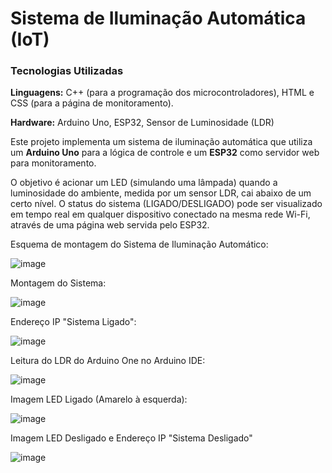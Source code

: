# Sistema de Iluminação Automática (IoT)

### Tecnologias Utilizadas
**Linguagens:** C++ (para a programação dos microcontroladores), HTML e CSS (para a página de monitoramento).

**Hardware:** Arduino Uno, ESP32, Sensor de Luminosidade (LDR)

Este projeto implementa um sistema de iluminação automática que utiliza um **Arduino Uno** para a lógica de controle e um **ESP32** como servidor web para monitoramento.

O objetivo é acionar um LED (simulando uma lâmpada) quando a luminosidade do ambiente, medida por um sensor LDR, cai abaixo de um certo nível. O status do sistema (LIGADO/DESLIGADO) pode ser visualizado em tempo real em qualquer dispositivo conectado na mesma rede Wi-Fi, através de uma página web servida pelo ESP32.


Esquema de montagem do Sistema de Iluminação Automático:

![image](https://github.com/user-attachments/assets/b3a0c458-1820-4d42-b655-83edd9d067d1)

Montagem do Sistema:

![image](https://github.com/user-attachments/assets/53a464d9-3491-40a6-ba49-bc28d93570a5)

Endereço IP "Sistema Ligado":

![image](https://github.com/user-attachments/assets/e7de4d2d-7764-4535-bd95-4b294ae740b6)


Leitura do LDR do Arduino One no Arduino IDE:

![image](https://github.com/user-attachments/assets/fda22e73-4847-4d0a-a9e4-d8e518f3dfe0)

Imagem LED Ligado (Amarelo à esquerda):

![image](https://github.com/user-attachments/assets/bb9dc618-2786-463f-9b4c-3e113d0fdfcc)

Imagem LED Desligado e Endereço IP "Sistema Desligado"

![image](https://github.com/user-attachments/assets/f3e14626-bf60-4e11-80ae-8568840c8c26)


